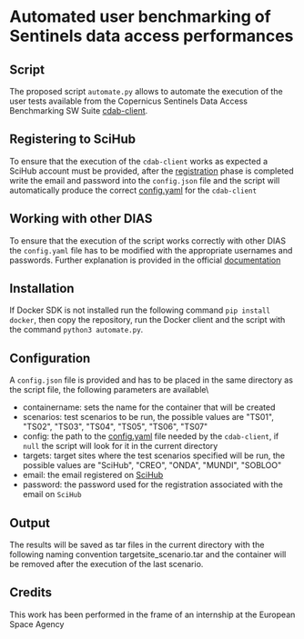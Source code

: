 # Automated user benchmarking of Sentinels data access performances

## Script
The proposed script `automate.py` allows to automate the execution of the user tests available from the Copernicus Sentinels Data Access Benchmarking SW Suite [cdab-client](https://github.com/esa-cdab/cdab-testsuite/wiki/Command-Line-Tools#cdab-client).

## Registering to SciHub
To ensure that the execution of the `cdab-client` works as expected a SciHub account must be provided, after the [registration](https://scihub.copernicus.eu/dhus/#/self-registration) phase is completed write the  email and password into the `config.json` file and the script will automatically produce the correct [config.yaml](https://github.com/esa-cdab/cdab-testsuite/blob/master/src/cdab-client/config.sample.yaml) for the `cdab-client`

## Working with other DIAS
To ensure that the execution of the script works correctly with other DIAS the `config.yaml` file has to be modified with the appropriate usernames and passwords. Further explanation is provided in the official [documentation](https://github.com/esa-cdab/cdab-testsuite/wiki#prepare-the-test-suite-configuration-configyaml)

## Installation
If Docker SDK is not installed run the following command `pip install docker`, then copy the repository, run the Docker client and the script with the command `python3 automate.py`.

## Configuration
A `config.json` file is provided and has to be placed in the same directory as the script file, the following parameters are available\
* containername: sets the name for the container that will be created
* scenarios: test scenarios to be run, the possible values are "TS01", "TS02", "TS03", "TS04", "TS05", "TS06", "TS07"
* config: the path to the [config.yaml](https://github.com/esa-cdab/cdab-testsuite/blob/master/src/cdab-client/config.sample.yaml) file needed by the `cdab-client`, if `null` the script will look for it in the current directory
* targets: target sites where the test scenarios specified will be run, the possible values are "SciHub", "CREO", "ONDA", "MUNDI", "SOBLOO"
* email: the email registered on [SciHub](https://scihub.copernicus.eu)
* password: the password used for the registration associated with the email on `SciHub`

## Output
The results will be saved as tar files in the current directory with the following naming convention targetsite_scenario.tar and the container will be removed after the execution of the last scenario.


## Credits
This work has been performed in the frame of an internship at the European Space Agency
